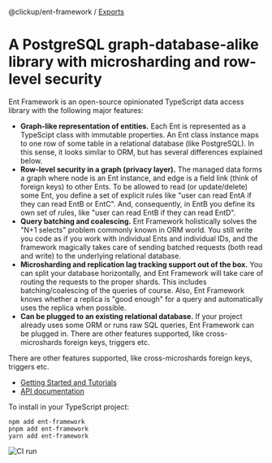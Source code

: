 @clickup/ent-framework / [Exports](modules.md)

# A PostgreSQL graph-database-alike library with microsharding and row-level security

Ent Framework is an open-source opinionated TypeScript data access library with the following major features:

- **Graph-like representation of entities.** Each Ent is represented as a TypeScipt
  class with immutable properties. An Ent class instance maps to one row of some
  table in a relational database (like PostgreSQL). In this sense, it looks
  similar to ORM, but has several differences explained below.
- **Row-level security in a graph (privacy layer).** The managed data forms a graph
  where node is an Ent instance, and edge is a field link (think of foreign
  keys) to other Ents. To be allowed to read (or update/delete) some Ent, you
  define a set of explicit rules like "user can read EntA if they can read EntB
  or EntC". And, consequently, in EntB you define its own set of rules, like
  "user can read EntB if they can read EntD".
- **Query batching and coalescing.** Ent Framework holistically solves the "N+1
  selects" problem commonly known in ORM world. You still write you code as if
  you work with individual Ents and individual IDs, and the framework magically
  takes care of sending batched requests (both read and write) to the underlying
  relational database.
- **Microsharding and replication lag tracking support out of the box.** You can
  split your database horizontally, and Ent Framework will take care of routing
  the requests to the proper shards. This includes batching/coalescing of the
  queries of course. Also, Ent Framework knows whether a replica is "good
  enough" for a query and automatically uses the replica when possible.
- **Can be plugged to an existing relational database.** If your project already
  uses some ORM or runs raw SQL queries, Ent Framework can be plugged in. There
  are other features supported, like cross-microshards foreign keys, triggers
  etc.

There are other features supported, like cross-microshards foreign keys,
triggers etc.

- [Getting Started and Tutorials](https://dimikot.gitbook.io/ent-framework/)
- [API documentation](https://github.com/clickup/ent-framework/blob/master/docs/modules.md)

To install in your TypeScript project:

```
npm add ent-framework
pnpm add ent-framework
yarn add ent-framework
```

![CI run](https://github.com/clickup/ent-framework/actions/workflows/ci.yml/badge.svg?branch=main)
